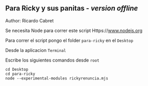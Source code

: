 <h2>Para Ricky y sus panitas - <i>version offline</i></h2> 
Author: Ricardo Cabret

Se necesita Node para correr este script
Https://www.nodejs.org

Para correr el script pongo el folder `para-ricky` en el `Desktop`

Desde la aplicacion  `Terminal`  

Escribe los siguientes comandos desde `root`

`cd Desktop` <br>
`cd para-ricky` <br>
`node --experimental-modules rickyrenuncia.mjs`


